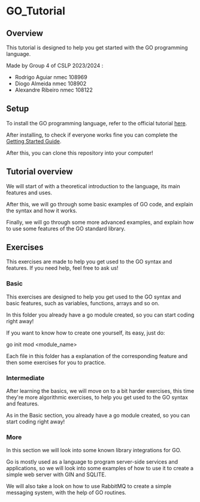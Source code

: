 # GO_Tutorial

## Overview


This tutorial is designed to help you get started with the GO programming language.

Made by Group 4 of CSLP 2023/2024 :

- Rodrigo Aguiar nmec 108969
- Diogo Almeida nmec 108902
- Alexandre Ribeiro nmec 108122

## Setup 

To install the GO programming language, refer to the official tutorial [here](https://go.dev/doc/install).

After installing, to check if everyone works fine you can complete the [Getting Started Guide](https://go.dev/doc/tutorial/getting-started).

After this, you can clone this repository into your computer!

## Tutorial overview

We will start of with a theoretical introduction to the language, its main features and uses.

After this, we will go through some basic examples of GO code, and explain the syntax and how it works.

Finally, we will go through some more advanced examples, and explain how to use some features of the GO standard library.

## Exercises

This exercises are made to help you get used to the GO syntax and features.
If you need help, feel free to ask us!

### Basic

This exercises are designed to help you get used to the GO syntax and basic features, such as variables, functions, arrays and so on.

In this folder you already have a go module created, so you can start coding right away!

If you want to know how to create one yourself, its easy, just do:

go init mod <module_name>

Each file in this folder has a explanation of the corresponding feature and then some exercises for you to practice.

### Intermediate

After learning the basics, we will move on to a bit harder exercises, this time they're more algorithmic exercises, to help you get used to the GO syntax and features.

As in the Basic section, you already have a go module created, so you can start coding right away!


### More 

In this section we will look into some known library integrations for GO.

Go is mostly used as a language to program server-side services and applications, so we will look into some examples of how to use it to create a simple web server with GIN and SQLITE.

We will also take a look on how to use RabbitMQ to create a simple messaging system, with the help of GO routines.





